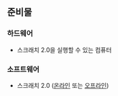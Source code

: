 ## 준비물

### 하드웨어

+ 스크래치 2.0을 실행할 수 있는 컴퓨터

### 소프트웨어

+ 스크래치 2.0 ([온라인](https://scratch.mit.edu/projects/editor/) 또는 [오프라인](https://scratch.mit.edu/scratch2download/))